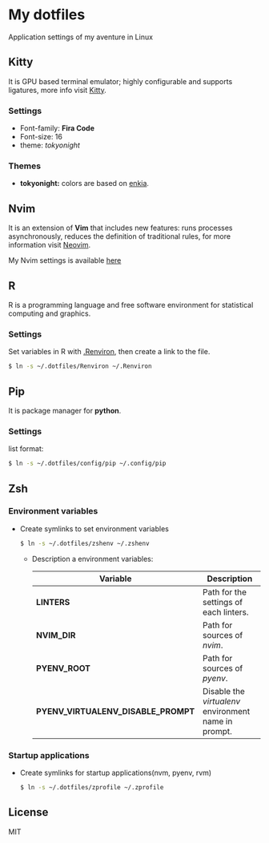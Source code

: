 My dotfiles
===========

Application settings of my aventure in Linux

## Kitty

It is GPU based terminal emulator; highly configurable and supports ligatures, more info visit [Kitty](https://sw.kovidgoyal.net/kitty/index.html).

### Settings

* Font-family: __Fira Code__
* Font-size: 16
* theme: _tokyonight_

### Themes

* __tokyonight:__ colors are based on [enkia](https://github.com/enkia/tokyo-night-vscode-theme).

Nvim
----

It is an extension of __Vim__ that includes new features: runs processes asynchronously, reduces the definition of traditional rules, for more information visit [Neovim](https://neovim.io/).

My Nvim settings is available [here](./nvim)

## R

R is a programming language and free software environment for statistical computing and graphics.

### Settings

Set variables in R with [.Renviron](./Renviron), then create a link to the file.

```bash
$ ln -s ~/.dotfiles/Renviron ~/.Renviron
```
Pip
---

It is package manager for __python__.

### Settings

list format:

```bash
$ ln -s ~/.dotfiles/config/pip ~/.config/pip
```

Zsh
---

### Environment variables

* Create symlinks to set environment variables

    ```bash
    $ ln -s ~/.dotfiles/zshenv ~/.zshenv
    ```

  * Description a environment variables:

    | Variable                            | Description                                          |
    |-------------------------------------|------------------------------------------------------|
    | __LINTERS__                         | Path for the settings of each linters.               |
    | __NVIM_DIR__                        | Path for sources of _nvim_.                          |
    | __PYENV_ROOT__                      | Path for sources of _pyenv_.                         |
    | __PYENV_VIRTUALENV_DISABLE_PROMPT__ | Disable the _virtualenv_ environment name in prompt. |


### Startup applications

* Create symlinks for startup applications(nvm, pyenv, rvm)

    ```bash
    $ ln -s ~/.dotfiles/zprofile ~/.zprofile
    ```

License
-------

MIT
